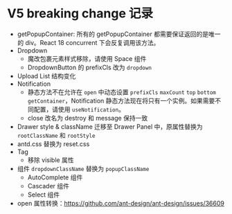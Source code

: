 # V5 breaking change 记录

- getPopupContainer: 所有的 getPopupContainer 都需要保证返回的是唯一的 div。React 18 concurrent 下会反复调用该方法。
- Dropdown
  - 魔改包裹元素样式移除，请使用 Space 组件
  - DropdownButton 的 prefixCls 改为 `dropdown`
- Upload List 结构变化
- Notification
  - 静态方法不在允许在 `open` 中动态设置 `prefixCls` `maxCount` `top` `bottom` `getContainer`，Notification 静态方法现在将只有一个实例。如果需要不同配置，请使用 `useNotification`。
  - close 改名为 destroy 和 message 保持一致
- Drawer style & className 迁移至 Drawer Panel 中，原属性替换为 `rootClassName` 和 `rootStyle`
- antd.css 替换为 reset.css
- Tag
  - 移除 visible 属性
- 组件 `dropdownClassName` 替换为 `popupClassName`
  - AutoComplete 组件
  - Cascader 组件
  - Select 组件
- open 属性转换：https://github.com/ant-design/ant-design/issues/36609
